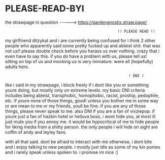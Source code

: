 # PLEASE-READ-BYI
the strawpage in question ------> https://gardengnostix.straw.page/

                                                       !! PLEASE READ !!

my girlfriend ditzykat and i are currently being confused for i think 2 other people who apparently said some pretty fucked up and ableist shit. that was not us!! please double check before you harass us over nothing. crazy that i even have to say this.
if you *do* have a problem with us, please tell us! sitting on top of us and mocking us is very immature. were all (hopefully) adults here.


                                                            ! DNI !
like i said in my strawpage, i block freely if i dont like you or something youre doing, but mostly only on extreme levels. my basic DNI criteria includes being ableist, transphobic, homophobic, racist, proship, pedophile, etc.
if youre none of those things, good! unless you bother me in some way or are mean to me or my friends, youll be fine. if you are any of those things, please never speak to me.
also DNI if you are a fan of vivziepop. if youre just a fan of hazbin hotel or helluva boss, i wont hide you, at most ill just mute you if you annoy me. it would be hypocritical of me to hide people for liking media from a shitty person.
the only people i will hide on sight are coffin of andy and leyley fans. 

with all that said. dont be afraid to interact with me otherwise, i dont bite and i enjoy talking to new people. i mostly just idle as some of my kin ponies and i rarely speak unless spoken to.
i promise im nice :]
